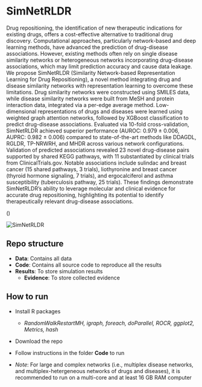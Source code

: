 # SimNetRLDR

Drug repositioning, the identification of new therapeutic indications for existing drugs, offers a cost-effective alternative to traditional drug discovery. Computational approaches, particularly network-based and deep learning methods, have advanced the prediction of drug-disease associations. However, existing methods often rely on single disease similarity networks or heterogeneous networks incorporating drug-disease associations, which may limit prediction accuracy and cause data leakage. We propose SimNetRLDR (Similarity Network-based Representation Learning for Drug Repositioning), a novel method integrating drug and disease similarity networks with representation learning to overcome these limitations. Drug similarity networks were constructed using SMILES data, while disease similarity networks were built from MeSH and protein interaction data, integrated via a per-edge average method. Low-dimensional representations of drugs and diseases were learned using weighted graph attention networks, followed by XGBoost classification to predict drug-disease associations. Evaluated via 10-fold cross-validation, SimNetRLDR achieved superior performance (AUROC: 0.979 ± 0.006, AUPRC: 0.982 ± 0.006) compared to state-of-the-art methods like DDAGDL, RGLDR, TP-NRWRH, and MHDR across various network configurations. Validation of predicted associations revealed 23 novel drug-disease pairs supported by shared KEGG pathways, with 11 substantiated by clinical trials from ClinicalTrials.gov. Notable associations include sulindac and breast cancer (15 shared pathways, 3 trials), liothyronine and breast cancer (thyroid hormone signaling, 7 trials), and ergocalciferol and asthma susceptibility (tuberculosis pathway, 25 trials). These findings demonstrate SimNetRLDR’s ability to leverage molecular and clinical evidence for accurate drug repositioning, highlighting its potential to identify therapeutically relevant drug-disease associations.

()

![SimNetRLDR]([https://github.com/hauldhut/SimNetRLDR/blob/main/Figure1.png](https://github.com/hauldhut/SimNetRLDR/blob/main/Figure1.png))

## Repo structure
- **Data**: Contains all data 
- **Code**: Contains all source code to reproduce all the results
- **Results**: To store simulation results
  - **Evidence**: To store collected evidence

## How to run
- Install R packages
  - *RandomWalkRestartMH, igraph, foreach, doParallel, ROCR, ggplot2, Metrics, hash*
- Download the repo
- Follow instructions in the folder **Code** to run
  
- *Note*: For large and complex networks (i.e., multiplex disease networks, and multiplex-hetergeneous networks of drugs and diseases), it is recommended to run on a multi-core and at least 16 GB RAM computer
